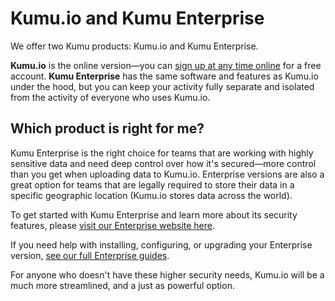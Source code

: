 # Kumu.io and Kumu Enterprise

We offer two Kumu products: Kumu.io and Kumu Enterprise.

**Kumu.io** is the online version—you can [sign up at any time online](https://kumu.io/join) for a free account. **Kumu Enterprise** has the same software and features as Kumu.io under the hood, but you can keep your activity fully separate and isolated from the activity of everyone who uses Kumu.io.

## Which product is right for me?

Kumu Enterprise is the right choice for teams that are working with highly sensitive data and need deep control over how it's secured—more control than you get when uploading data to Kumu.io. Enterprise versions are also a great option for teams that are legally required to store their data in a specific geographic location (Kumu.io stores data across the world).

To get started with Kumu Enterprise and learn more about its security features, please [visit our Enterprise website here](https://kumu.io/enterprise).&#x20;

If you need help with installing, configuring, or upgrading your Enterprise version, [see our full Enterprise guides](../enterprise/).

For anyone who doesn't have these higher security needs, Kumu.io will be a much more streamlined, and a just as powerful option.
